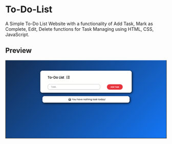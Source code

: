 # To-Do-List

A Simple To-Do List Website with a functionality of Add Task, Mark as Complete, Edit, Delete functions for Task Managing using HTML, CSS, JavaScript.

## Preview

![App Screenshot](https://github.com/dev-shyamyadav/To-Do-List/blob/main/preview/Preview1.png)
